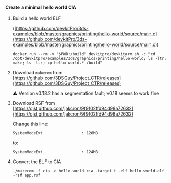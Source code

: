 #### Create a minimal hello world CIA

1. Build a hello world ELF

   ([https://github.com/devkitPro/3ds-examples/blob/master/graphics/printing/hello-world/source/main.c](https://github.com/devkitPro/3ds-examples/blob/master/graphics/printing/hello-world/source/main.c))

   ```
   docker run --rm -v "$PWD:/build" devkitpro/devkitarm sh -c "cd /opt/devkitpro/examples/3ds/graphics/printing/hello-world; ls -ltr; make; ls -ltr; cp hello-world.* /build"
   ```

1. Download `makerom` from [https://github.com/3DSGuy/Project_CTR/releases](https://github.com/3DSGuy/Project_CTR/releases)

   ⚠ Version v0.18.2 has a segmentation fault; v0.18 seems to work fine

1. Download RSF from [https://gist.github.com/jakcron/9f9f02ffd94d98a72632](https://gist.github.com/jakcron/9f9f02ffd94d98a72632)

   Change this line:

   ```
   SystemModeExt                 : 128MB
   ```

   to:

   ```
   SystemModeExt                 : 124MB
   ```

1. Convert the ELF to CIA

   ```
   ./makerom -f cia -o hello-world.cia -target t -elf hello-world.elf -rsf app.rsf
   ```
